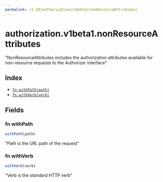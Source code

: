 ```yaml
---
permalink: /1.20/authorization/v1beta1/nonResourceAttributes/
---
```


# authorization.v1beta1.nonResourceAttributes

"NonResourceAttributes includes the authorization attributes available for non-resource requests to the Authorizer interface"

## Index

* [`fn withPath(path)`](#fn-withpath)
* [`fn withVerb(verb)`](#fn-withverb)

## Fields

### fn withPath

```ts
withPath(path)
```

"Path is the URL path of the request"

### fn withVerb

```ts
withVerb(verb)
```

"Verb is the standard HTTP verb"